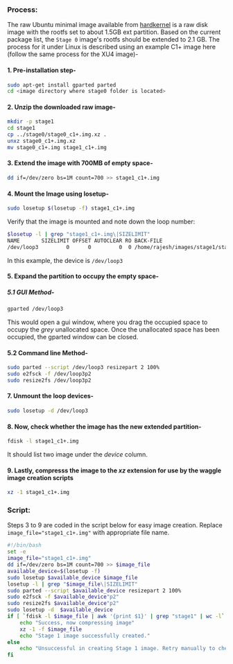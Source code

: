 ### Process:

The raw Ubuntu minimal image available from [hardkernel](https://odroid.in/ubuntu_16.04lts/) is a raw disk image with the rootfs set to about 1.5GB ext partition. Based on the current package list, the `Stage 0` image's rootfs should be extended to 2.1 GB. The process for it under Linux is described using an example C1+ image here (follow the same process for the XU4 image)-

#### 1. Pre-installation step-

```bash
sudo apt-get install gparted parted
cd <image directory where stage0 folder is located>
```

#### 2. Unzip the downloaded raw image-

```bash
mkdir -p stage1
cd stage1
cp ../stage0/stage0_c1+.img.xz .
unxz stage0_c1+.img.xz
mv stage0_c1+.img stage1_c1+.img
```

#### 3. Extend the image with 700MB of empty space-

```bash
dd if=/dev/zero bs=1M count=700 >> stage1_c1+.img
```

#### 4. Mount the Image using losetup-

```bash
sudo losetup $(losetup -f) stage1_c1+.img
```

Verify that the image is mounted and note down the loop number:

```bash
$losetup -l | grep "stage1_c1+.img\|SIZELIMIT"
NAME       SIZELIMIT OFFSET AUTOCLEAR RO BACK-FILE
/dev/loop3         0      0         0  0 /home/rajesh/images/stage1/stage1_c1+.img
```

In this example, the device is `/dev/loop3`

#### 5. Expand the partition to occupy the empty space-

##### 5.1 GUI Method-

```bash
gparted /dev/loop3
```

This would open a gui window, where you drag the occupied space to occupy the *grey* unallocated space. Once the 
unallocated space has been occupied, the gparted window can be closed.

#### 5.2 Command line Method-
```bash
sudo parted --script /dev/loop3 resizepart 2 100%
sudo e2fsck -f /dev/loop3p2
sudo resize2fs /dev/loop3p2
```

#### 7. Unmount the loop devices-

```bash
sudo losetup -d /dev/loop3
```

#### 8. Now, check whether the image has the new extended partition-

```bash
fdisk -l stage1_c1+.img
```

It should list two image under the *device* column.

#### 9. Lastly, compresss the image to the *xz* extension for use by the waggle image creation scripts

```bash
xz -1 stage1_c1+.img
```

### Script:
Steps 3 to 9 are coded in the script below for easy image creation. Replace `image_file="stage1_c1+.img"` with appropriate file name.

```bash
#!/bin/bash
set -e
image_file="stage1_c1+.img"
dd if=/dev/zero bs=1M count=700 >> $image_file
available_device=$(losetup -f)
sudo losetup $available_device $image_file
losetup -l | grep "$image_file\|SIZELIMIT"
sudo parted --script $available_device resizepart 2 100%
sudo e2fsck -f $available_device"p2"
sudo resize2fs $available_device"p2"
sudo losetup -d  $available_device
if [ `fdisk -l $image_file | awk '{print $1}' | grep "stage1" | wc -l` -eq 2 ];then
    echo "Success, now compressing image"
    xz -1 -f $image_file
    echo "Stage 1 image successfully created."
else 
    echo "Unsuccessful in creating Stage 1 image. Retry manually to check for errors."
fi
```
